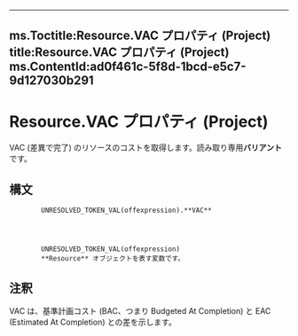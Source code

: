 

---
ms.Toctitle:Resource.VAC プロパティ (Project)
title:Resource.VAC プロパティ (Project)
ms.ContentId:ad0f461c-5f8d-1bcd-e5c7-9d127030b291
---
# Resource.VAC プロパティ (Project)




VAC (差異で完了) のリソースのコストを取得します。読み取り専用**バリアント**です。

## 構文

            UNRESOLVED_TOKEN_VAL(offexpression).**VAC**




            UNRESOLVED_TOKEN_VAL(offexpression)
            **Resource** オブジェクトを表す変数です。



## 注釈
VAC は、基準計画コスト (BAC、つまり Budgeted At Completion) と EAC (Estimated At Completion) との差を示します。




